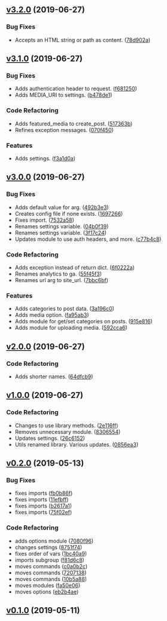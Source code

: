 <a name="v3.2.0"></a>
## [v3.2.0](https://github.com/alexseitsinger/birdhouse-toolbox/compare/v3.1.0...v3.2.0) (2019-06-27)

### Bug Fixes
- Accepts an HTML string or path as content. ([78d902a](https://github.com/alexseitsinger/birdhouse-toolbox/commit/78d902a9711d6c0df1ff65a9966bdca6d88c1335))


<a name="v3.1.0"></a>
## [v3.1.0](https://github.com/alexseitsinger/birdhouse-toolbox/compare/v3.0.0...v3.1.0) (2019-06-27)

### Bug Fixes
- Adds authentication header to request. ([f681250](https://github.com/alexseitsinger/birdhouse-toolbox/commit/f6812507057b6532aa29a01a0915ab96b1c297d7))
- Adds MEDIA_URI to settings. ([b478de1](https://github.com/alexseitsinger/birdhouse-toolbox/commit/b478de182a795cc7cb3ffadb592bce7787d21283))

### Code Refactoring
- Adds featured_media to create_post. ([517363b](https://github.com/alexseitsinger/birdhouse-toolbox/commit/517363bfb5f5985cc81b4955435e7d72f2c0565d))
- Refines exception messages. ([070f450](https://github.com/alexseitsinger/birdhouse-toolbox/commit/070f450702dc122e9fcf8fa7542473b714efa372))

### Features
- Adds settings. ([f3a1d0a](https://github.com/alexseitsinger/birdhouse-toolbox/commit/f3a1d0a8b0485312ca7d29309fcb9527cc45699b))


<a name="v3.0.0"></a>
## [v3.0.0](https://github.com/alexseitsinger/birdhouse-toolbox/compare/v2.0.0...v3.0.0) (2019-06-27)

### Bug Fixes
- Adds default value for arg. ([492b3e3](https://github.com/alexseitsinger/birdhouse-toolbox/commit/492b3e38032f369059a5bd112ac9248b762e58f7))
- Creates config file if none exists. ([1697266](https://github.com/alexseitsinger/birdhouse-toolbox/commit/1697266d2ef6b17c19b55a91a6f0a7f22d821bd4))
- Fixes import. ([7532a58](https://github.com/alexseitsinger/birdhouse-toolbox/commit/7532a587473908ce68e1c739a2c5fc1f784610f7))
- Renames settings variable. ([04b0f39](https://github.com/alexseitsinger/birdhouse-toolbox/commit/04b0f39f985784884b8adff72019c61604dbb392))
- Renames settings variable. ([3f17c24](https://github.com/alexseitsinger/birdhouse-toolbox/commit/3f17c24a7e2eb05173b2ae32c310c1ba2ca2c1c2))
- Updates module to use auth headers, and more. ([c77b4c8](https://github.com/alexseitsinger/birdhouse-toolbox/commit/c77b4c8c65978bf14f8270e070080ffa87d59fba))

### Code Refactoring
- Adds exception instead of return dict. ([6f0222a](https://github.com/alexseitsinger/birdhouse-toolbox/commit/6f0222a4b6d2375d864427921bf4cdccf559f0af))
- Renames analytics to ga. ([55f45f3](https://github.com/alexseitsinger/birdhouse-toolbox/commit/55f45f3ea078abd5bd635579f06459eba263a9f4))
- Renames url arg to site_url. ([7bbc6bf](https://github.com/alexseitsinger/birdhouse-toolbox/commit/7bbc6bfb7a45eba1f24084bf97800e1de8e6baf2))

### Features
- Adds categories to post data. ([3a196c0](https://github.com/alexseitsinger/birdhouse-toolbox/commit/3a196c0d5269651a9df252a0fe10975937c2010b))
- Adds media option. ([fa95ab3](https://github.com/alexseitsinger/birdhouse-toolbox/commit/fa95ab31788a79e26a480027f5d001d74ebf639a))
- Adds module for get/set categories on posts. ([915e816](https://github.com/alexseitsinger/birdhouse-toolbox/commit/915e81643525ba174a442934d02a318214e45358))
- Adds module for uploading media. ([592cca6](https://github.com/alexseitsinger/birdhouse-toolbox/commit/592cca63b032850e9ae21a84806cc40001e15cd7))


<a name="v2.0.0"></a>
## [v2.0.0](https://github.com/alexseitsinger/birdhouse-toolbox/compare/v1.0.0...v2.0.0) (2019-06-27)

### Code Refactoring
- Adds shorter names. ([64dfcb9](https://github.com/alexseitsinger/birdhouse-toolbox/commit/64dfcb96433dcb588eaae2ca9f42b6f8e5ccaa4e))


<a name="v1.0.0"></a>
## [v1.0.0](https://github.com/alexseitsinger/birdhouse-toolbox/compare/v0.2.0...v1.0.0) (2019-06-27)

### Code Refactoring
- Changes to use library methods. ([2e116ff](https://github.com/alexseitsinger/birdhouse-toolbox/commit/2e116ffc9c8658fe963a2864357c4b576b950673))
- Removes unnecessary module. ([8306554](https://github.com/alexseitsinger/birdhouse-toolbox/commit/83065542f6ae2bbf80e32d1b68ac4a690f8e8329))
- Updates settings. ([26c6152](https://github.com/alexseitsinger/birdhouse-toolbox/commit/26c615224412a8befad8237f201e117689db58c0))
- Utils renamed library. Various updates. ([0856ea3](https://github.com/alexseitsinger/birdhouse-toolbox/commit/0856ea31bfb0ea8ec4cb545ea343450dfd0a8038))


<a name="v0.2.0"></a>
## [v0.2.0](https://github.com/alexseitsinger/birdhouse-toolbox/compare/v0.1.0...v0.2.0) (2019-05-13)

### Bug Fixes
- fixes imports ([fb0b86f](https://github.com/alexseitsinger/birdhouse-toolbox/commit/fb0b86fcff6a272130f3f74f5793c2f94d5694ec))
- fixes imports ([11efbff](https://github.com/alexseitsinger/birdhouse-toolbox/commit/11efbffb222ffb0b56a802762452de172abf1c8a))
- fixes imports ([b2617a1](https://github.com/alexseitsinger/birdhouse-toolbox/commit/b2617a16b8ae9480fdcc4c297ddd8e9da836d9de))
- fixes imports ([75f02ef](https://github.com/alexseitsinger/birdhouse-toolbox/commit/75f02ef9d5e36e5c3016d5a941852026b19b2123))

### Code Refactoring
- adds options module ([7080f96](https://github.com/alexseitsinger/birdhouse-toolbox/commit/7080f966a0e1fd4009e24ebf342849c4cbb05f93))
- changes settings ([8751f74](https://github.com/alexseitsinger/birdhouse-toolbox/commit/8751f741937c6255e63d909d584ae3db5b5d0ec5))
- fixes order of vars ([1bc40a9](https://github.com/alexseitsinger/birdhouse-toolbox/commit/1bc40a9a894ae4a1c498f72ececfb6c3250e9657))
- imports subgroup ([f81d6c8](https://github.com/alexseitsinger/birdhouse-toolbox/commit/f81d6c8bb2d23132a23d7305ff45f2bf54d0917d))
- moves commands ([c0a0b2c](https://github.com/alexseitsinger/birdhouse-toolbox/commit/c0a0b2c7e7c8252eb782e8b1bcb0c23205575dbe))
- moves commands ([7207138](https://github.com/alexseitsinger/birdhouse-toolbox/commit/72071383915b4789d28e28e1ad1417a852a529f3))
- moves commands ([10b5a88](https://github.com/alexseitsinger/birdhouse-toolbox/commit/10b5a88a910e5f248e3240ea8a694bb5ff08bfe0))
- moves modules ([fa50e06](https://github.com/alexseitsinger/birdhouse-toolbox/commit/fa50e06da2c9fdb11fc6b21e8a5ae8f97608485f))
- moves options ([eb2b4ae](https://github.com/alexseitsinger/birdhouse-toolbox/commit/eb2b4ae48c2ff2c7ae0c9d65765b72b2d01ed5d7))


<a name="v0.1.0"></a>
## [v0.1.0](https://github.com/alexseitsinger/birdhouse-toolbox/compare/dd8ca18695758dccbb80d52d752a8cd66281b35d...v0.1.0) (2019-05-11)


